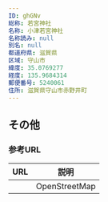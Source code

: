 ```yaml
---
ID: ghGNv
総称: 若宮神社
名称: 小津若宮神社
名称読み: null
別名: null
都道府県: 滋賀県
区域: 守山市
緯度: 35.0769277
経度: 135.9684314
郵便番号: 5240061
住所: 滋賀県守山市赤野井町
---
```


## その他

### 参考URL

| URL | 説明          |
| --- | ------------- |
|     | OpenStreetMap |
